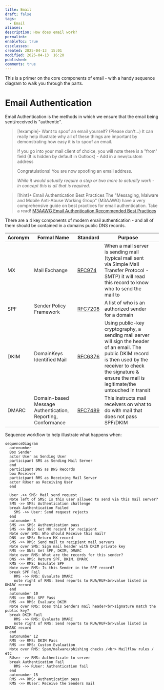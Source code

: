 ```yaml
---
title: Email
draft: false
tags:
  - Email
aliases: 
description: How does email work?
permalink: 
enableToc: true
cssclasses: 
created: 2025-04-13  15:01
modified: 2025-04-13  16:20
published: 
comments: true
---
```


This is a primer on the core components of email - with a handy sequence diagram to walk you through the parts. 

# Email Authentication

Email Authentication is the methods in which we ensure that the email being sent/received is "authentic".

> [!example]- Want to spoof an email yourself? (Please don't...)
> It can really help illustrate why all of these things are important by demonstrating how easy it is to spoof an email.
> 
> If you go into your mail client of choice, you will note there is a "from" field (It is hidden by default in Outlook) - Add in a new/custom address
> 
> Congratulations! You are now spoofing an email address. 
> 
> *While it would actually require a step or two more to actually work - in concept this is all that is required.* 
 
> [!hint]+ Email Authentication Best Practices
> The "Messaging, Malware and Mobile Anti-Abuse Working Group" (M3AAWG)  have a very comprehensive guide on best practices for email authentication. Take a read!
>[ M3AAWG Email Authentication Recommended Best Practices](https://www.m3aawg.org/sites/default/files/m3aawg-email-authentication-recommended-best-practices-09-2020.pdf)

There are a 4 key components of modern email authentication - and all of them should be contained in a domains public DNS records. 

| Acronym | Formal Name                                                 | Standard                                               | Purpose                                                                                                                                                                                                                    |     |
| ------- | ----------------------------------------------------------- | ------------------------------------------------------ | -------------------------------------------------------------------------------------------------------------------------------------------------------------------------------------------------------------------------- | --- |
| MX      | Mail Exchange                                               | [RFC974](https://www.rfc-editor.org/rfc/rfc974.html)   | When a mail server is sending mail (typical mail sent via Simple Mail Transfer Protocol - SMTP) it will read this record to know who to send the mail to                                                                   |     |
| SPF     | Sender Policy Framework                                     | [RFC7208](https://www.rfc-editor.org/rfc/rfc7208.html) | A list of who is an authorized sender for a domain                                                                                                                                                                         |     |
| DKIM    | DomainKeys Identified Mail                                  | [RFC6376](https://www.rfc-editor.org/rfc/rfc6376.html) | Using public-key cryptography, a sending mail server will sign the header of an email. The public DKIM record is then used by the receiver to check the signature & ensure the mail is legitimate/the untouched in transit |     |
| DMARC   | Domain-based Message Authentication, Reporting, Conformance | [RFC7489](https://www.rfc-editor.org/rfc/rfc7489.html) | This instructs mail receivers on what to do with mail that does not pass SPF/DKIM                                                                                                                                          |     |

Sequence workflow to help illustrate what happens when:
```mermaid
sequenceDiagram
  autonumber
  Box Sender
  actor User as Sending User
  participant SMS as Sending Mail Server
  end
  participant DNS as DNS Records
  box Receiver
  participant RMS as Receiving Mail Server
  actor RUser as Receiving User
  end

  User ->> SMS: Mail send request
  Note left of SMS: Is this user allowed to send via this mail server?
  SMS ->> SMS: Authentication challenge
  break Authentication Failed
    SMS ->> User: Send request rejects
  end
  autonumber 3
  SMS ->> SMS: Authentication pass
  SMS ->> DNS: Get MX record for recipient
  Note over SMS: Who should Receive this mail?
  DNS ->> SMS: Return MX record
  SMS ->> RMS: Send mail to recipient mail servers
  Note over SMS: Sign mail header with DKIM private key
  RMS ->> DNS: Get SPF, DKIM, DMARC
  Note over RMS: What are the records for this sender?
  DNS ->> RMS: Return SPF, DKIM, DMARC
  RMS ->> RMS: Evaulate SPF
  Note over RMS: Is this Sender in the SPF record?
  break SPF Fail
    RMS ->> RMS: Evaulate DMARC
    note right of RMS: Send reports to RUA/RUF<br>value listed in DMARC record
  end
  autonumber 10
  RMS ->> RMS: SPF Pass
  RMS ->> RMS: Evaluate DKIM
  Note over RMS: Does this Senders mail header<br>signature match the public key?
  break DKIM Fail
    RMS ->> RMS: Evaluate DMARC
    note right of RMS: Send reports to RUA/RUF<br>value listed in DMARC record
  end
  autonumber 12
  RMS ->> RMS: DKIM Pass
  RMS ->> RMS: Custom Evaluation
  Note over RMS: Spam/malware/phishing checks /<br> Mailflow rules / etc
  RUser ->> RMS: Authenticate to server
  break Authentication Fail
    RMS ->> RUser: Authentication fail
  end
  autonumber 15
  RMS ->> RMS: Authentication pass
  RMS ->> RUser: Receive the Senders mail
```

